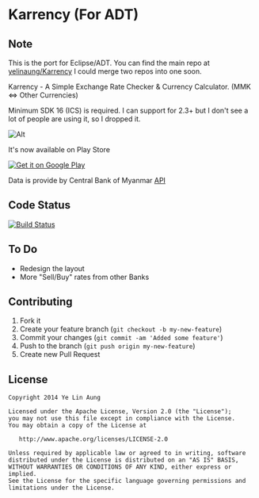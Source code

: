 Karrency (For ADT)
====================


Note
----
This is the port for Eclipse/ADT. You can find the main repo at [yelinaung/Karrency](http://www.github.com/yelinaung/Karrency)
I could merge two repos into one soon.


Karrency - A Simple Exchange Rate Checker & Currency Calculator. (MMK <=> Other Currencies)

Minimum SDK 16 (ICS) is required.
I can support for 2.3+ but I don't see a lot of people are using it, so I dropped it.


![Alt](https://raw.githubusercontent.com/yelinaung/Karrency/master/device-2014-04-16-223625_framed.png)



It's now available on Play Store

<a href="https://play.google.com/store/apps/details?id=com.yelinaung.karrency.app">
  <img alt="Get it on Google Play" src="https://developer.android.com/images/brand/en_generic_rgb_wo_60.png" />
</a>


Data is provide by Central Bank of Myanmar [API](http://forex.cbm.gov.mm)

Code Status
-----------
[![Build Status](https://travis-ci.org/yelinaung/Karrency.svg?branch=master)](https://travis-ci.org/yelinaung/Karrency)


To Do
-----

 * Redesign the layout
 * More "Sell/Buy" rates from other Banks

Contributing
------------

 1. Fork it
 2. Create your feature branch (`git checkout -b my-new-feature`)
 3. Commit your changes (`git commit -am 'Added some feature'`)
 4. Push to the branch (`git push origin my-new-feature`)
 5. Create new Pull Request

License
--------

    Copyright 2014 Ye Lin Aung

    Licensed under the Apache License, Version 2.0 (the "License");
    you may not use this file except in compliance with the License.
    You may obtain a copy of the License at

       http://www.apache.org/licenses/LICENSE-2.0

    Unless required by applicable law or agreed to in writing, software
    distributed under the License is distributed on an "AS IS" BASIS,
    WITHOUT WARRANTIES OR CONDITIONS OF ANY KIND, either express or implied.
    See the License for the specific language governing permissions and
    limitations under the License.

